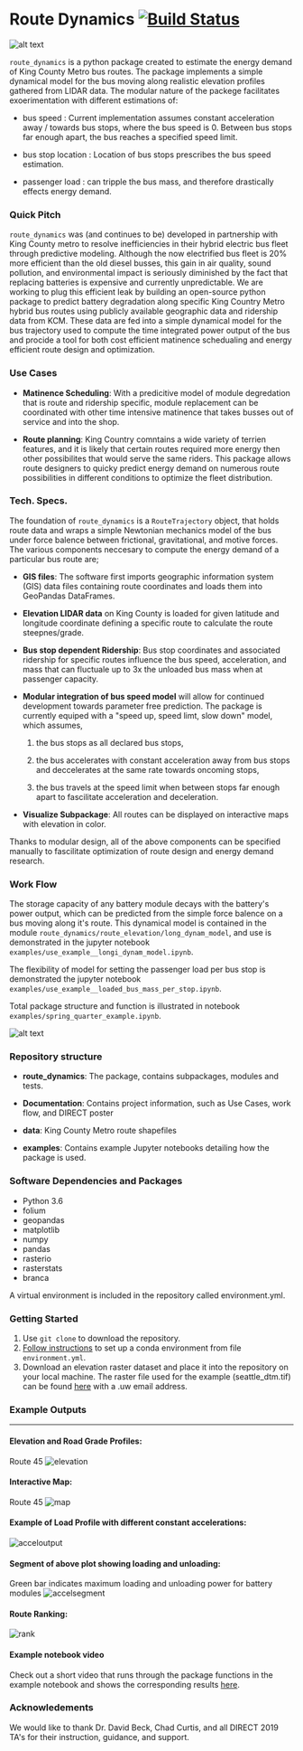 # Route Dynamics [![Build Status](https://travis-ci.com/metromojo/Route_Dynamics.svg?branch=master)](https://travis-ci.com/metromojo/Route_Dynamics)

![alt text][logo]

[logo]: https://github.com/metromojo/Route_Dynamics/blob/master/Documentation/logo.JPG

`route_dynamics` is a python package created to estimate the energy demand of King County Metro bus routes.
The package implements a simple dynamical model for the bus moving along realistic elevation profiles gathered from LIDAR data. The modular nature of the packege facilitates exoerimentation with different estimations of:

* bus speed : Current implementation assumes constant acceleration away / towards bus stops, where the bus speed is 0. Between bus stops far enough apart, the bus reaches a specified speed limit.

* bus stop location : Location of bus stops prescribes the bus speed estimation.

* passenger load : can tripple the bus mass, and therefore drastically effects energy demand.  


### Quick Pitch

`route_dynamics` was (and continues to be) developed in partnership with King County metro to resolve inefficiencies in their hybrid electric bus fleet through predictive modeling.
Although the now electrified bus fleet is 20% more efficient than the old diesel busses, this gain in air quality, sound pollution, and environmental impact is seriously diminished by the fact that replacing batteries is expensive and currently unpredictable.
We are working to plug this efficient leak by building an open-source python package to predict battery degradation along specific King Country Metro hybrid bus routes using publicly available geographic data and ridership data from KCM. These data are fed into a simple dynamical model for the bus trajectory used to compute the time integrated power output of the bus and procide a tool for both cost efficient matinence schedualing and energy efficient route design and optimization.

### Use Cases

* **Matinence Scheduling**:
With a predicitive model of module degredation that is route and ridership specific, module replacement can be coordinated with other time intensive matinence that takes busses out of service and into the shop.

* **Route planning**:
King Country comntains a wide variety of terrien features, and it is likely that certain routes required more energy then other possibilites that would serve the same riders. This package allows route designers to quicky predict energy demand on numerous route possibilities in different conditions to optimize the fleet distribution.  

### Tech. Specs.

The foundation of `route_dynamics` is a `RouteTrajectory` object, that holds route data and wraps a simple Newtonian mechanics model of the bus under force balence between frictional, gravitational, and motive forces. The various components neccesary to compute the energy demand of a particular bus route are;

* **GIS files**: The software first imports geographic information system (GIS) data files containing route coordinates and loads them into GeoPandas DataFrames.

* **Elevation LIDAR data** on King County is loaded for given latitude and longitude coordinate defining a specific route to calculate the route steepnes/grade.

* **Bus stop dependent Ridership**: Bus stop coordinates and associated ridership for specific routes influence the bus speed, acceleration, and mass that can fluctuale up to 3x the unloaded bus mass when at passenger capacity.  

* **Modular integration of bus speed model** will allow for continued development towards parameter free prediction.
The package is currently equiped with a "speed up, speed limt, slow down" model, which assumes,

    1) the bus stops as all declared bus stops,

    2) the bus accelerates with constant acceleration away from bus stops and deccelerates at the same rate towards oncoming stops,

    3) the bus travels at the speed limit when between stops far enough apart to fascilitate acceleration and deceleration.

* **Visualize Subpackage**: All routes can be displayed on interactive maps with elevation in color.

Thanks to modular design, all of the above components can be specified manually to fascilitate optimization of route design and energy demand research.


### Work Flow

<!-- !!! UPDATE !!! -->

The storage capacity of any battery module decays with the battery's power output, which can be predicted from the simple force balence on a bus moving along it's route. This dynamical model is contained in the module `route_dynamics/route_elevation/long_dynam_model`, and use is demonstrated in the jupyter notebook `examples/use_example__longi_dynam_model.ipynb`.

The flexibility of model for setting the passenger load per bus stop is demonstrated the jupyter notebook `examples/use_example__loaded_bus_mass_per_stop.ipynb`.

Total package structure and function is illustrated in notebook `examples/spring_quarter_example.ipynb`.

![alt text][flowchart]

[flowchart]: https://github.com/metromojo/Route_Dynamics/blob/master/Documentation/flowchart_spring.png





### Repository structure

* **route_dynamics**: The package, contains subpackages, modules and tests.

* **Documentation**: Contains project information, such as Use
Cases, work flow, and DIRECT poster

* **data**: King County Metro route shapefiles

* **examples**: Contains example Jupyter notebooks detailing how the package is used.  


### Software Dependencies and Packages

* Python 3.6
* folium
* geopandas
* matplotlib
* numpy
* pandas
* rasterio
* rasterstats
* branca

A virtual environment is included in the repository called environment.yml.

### Getting Started

1. Use `git clone` to download the repository.
2. [Follow instructions](https://docs.conda.io/projects/conda/en/latest/user-guide/tasks/manage-environments.html#creating-an-environment-from-an-environment-yml-file) to set up a conda environment from file `environment.yml`.
3. Download an elevation raster dataset and place it into the repository on your local
machine. The raster file used for the example (seattle_dtm.tif) can be found
[here](https://drive.google.com/open?id=1V8-VIPGcNJ4l7Bd7OYDjIstFb1dsyhxH) with a .uw email address.

### Example Outputs
___
#### Elevation and Road Grade Profiles:
Route 45
![elevation]

[elevation]: https://github.com/metromojo/Route_Dynamics/blob/master/examples/README_results/route45_profile.png

#### Interactive Map:
Route 45
![map]

[map]: https://github.com/metromojo/Route_Dynamics/blob/master/examples/README_results/map45.PNG

#### Example of Load Profile with different constant accelerations:


![acceloutput]

[acceloutput]: https://github.com/metromojo/Route_Dynamics/blob/master/Documentation/Figures/Acceloutput.png

#### Segment of above plot showing loading and unloading:


Green bar indicates maximum loading and unloading power for battery modules
![accelsegment]

[accelsegment]: https://github.com/metromojo/Route_Dynamics/blob/master/Documentation/Figures/Acceloutput_segment.png


#### Route Ranking:

![rank]

[rank]: https://github.com/metromojo/Route_Dynamics/blob/master/examples/README_results/ranking_example.png

#### Example notebook video
Check out a short video that runs through the package functions in the example notebook and shows the corresponding results
[here](https://drive.google.com/open?id=1ZpiIEzNWV0T_pzcjw9jkn3GkSxMLdkwo).



### Acknowledements

We would like to thank Dr. David Beck, Chad Curtis, and all DIRECT 2019 TA's for their
instruction, guidance, and support.
